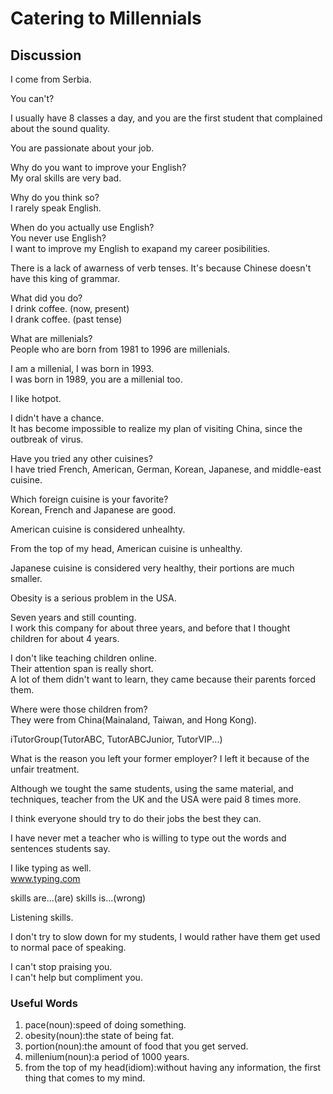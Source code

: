 # Catering to Millennials
## Discussion
I come from Serbia.  

You can't?  
	
I usually have 8 classes a day, and you are the first student that complained about the sound quality.  

You are passionate about your job.  

Why do you want to improve your English?  
My oral skills are very bad.  

Why do you think so?   
I rarely speak English.  

When do you actually use English?  
You never use English?  
I want to improve my English to exapand my career posibilities.  

There is a lack of awarness of verb tenses. It's because Chinese doesn't have this king of grammar.  

What did you do?  
I drink coffee. (now, present)   
I drank coffee. (past tense)  


What are millenials?  
People who are born from 1981 to 1996 are millenials.

I am a millenial, I was born in 1993.  
I was born in 1989, you are a millenial too.  

I like hotpot.  

I didn't have a chance.  
It has become impossible to realize my plan of visiting China, since the outbreak of virus.  

Have you tried any other cuisines?  
I have tried French, American, German, Korean, Japanese, and middle-east cuisine.  

Which foreign cuisine is your favorite?  
Korean, French and Japanese are good.  

American cuisine is considered unhealhty.   

From the top of my head, American cuisine is unhealthy.  

Japanese cuisine is considered very healthy, their portions are much smaller.  

Obesity is a serious problem in the USA.  

Seven years and still counting.  
I work this company for about three years, and before that I thought children for about 4 years.  

I don't like teaching children online.  
Their attention span is really short.  
A lot of them didn't want to learn, they came because their parents forced them.  

Where were those children from?  
They were from China(Mainaland, Taiwan, and Hong Kong).  

iTutorGroup(TutorABC, TutorABCJunior, TutorVIP...)  

What is the reason you left your former employer? 
I left it because of the unfair treatment.  

Although we tought the same students, using the same material, and techniques, teacher from the UK and the USA were paid 8 times more.  

I think everyone should try to do their jobs the best they can.  

I have never met a teacher who is willing to type out the words and sentences students say.  

I like typing as well.  
www.typing.com  

skills are...(are) 
skills is...(wrong)

Listening skills.  

I don't try to slow down for my students, I would rather have them get used to normal pace of speaking.  

I can't stop praising you.  
I can't help but compliment you.  

### Useful Words
1. pace(noun):speed of doing something.
1. obesity(noun):the state of being fat.
1. portion(noun):the amount of food that you get served.
1. millenium(noun):a period of 1000 years.
1. from the top of my head(idiom):without having any information, the first thing that comes to my mind.

